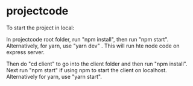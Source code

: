 # projectcode

To start the project in local:

In projectcode root folder, run "npm install", then run "npm start". Alternatively, for yarn, use "yarn dev" . This will run hte node code on express server.

Then do "cd client" to go into the client folder and then run "npm install". Next run "npm start" if using npm to start the client on localhost. Alternatively for yarn, use "yarn start".
